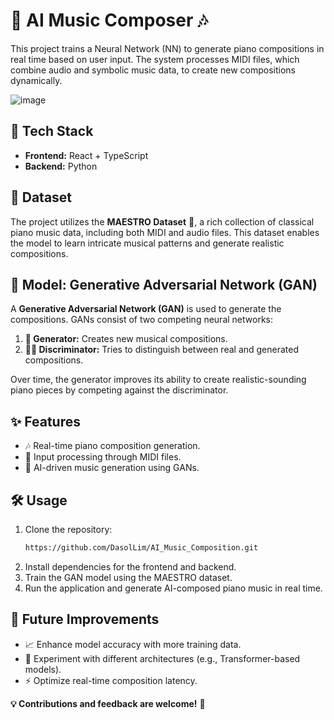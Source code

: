 # 🎵 AI Music Composer 🎶

This project trains a Neural Network (NN) to generate piano compositions in real time based on user input. The system processes MIDI files, which combine audio and symbolic music data, to create new compositions dynamically.

![image](https://github.com/user-attachments/assets/89ddbf82-15ff-461c-9a01-0b0bd224ad81)

## 🚀 Tech Stack
- **Frontend:** React + TypeScript
- **Backend:** Python

## 📂 Dataset
The project utilizes the **MAESTRO Dataset** 🎼, a rich collection of classical piano music data, including both MIDI and audio files. This dataset enables the model to learn intricate musical patterns and generate realistic compositions.

## 🤖 Model: Generative Adversarial Network (GAN)
A **Generative Adversarial Network (GAN)** is used to generate the compositions. GANs consist of two competing neural networks:

1. **🎹 Generator:** Creates new musical compositions.
2. **🕵️‍♂️ Discriminator:** Tries to distinguish between real and generated compositions.

Over time, the generator improves its ability to create realistic-sounding piano pieces by competing against the discriminator.

## ✨ Features
- 🎶 Real-time piano composition generation.
- 🎼 Input processing through MIDI files.
- 🎵 AI-driven music generation using GANs.

## 🛠️ Usage
1. Clone the repository:
   ```sh
   https://github.com/DasolLim/AI_Music_Composition.git
   ```
2. Install dependencies for the frontend and backend.
3. Train the GAN model using the MAESTRO dataset.
4. Run the application and generate AI-composed piano music in real time.

## 🔮 Future Improvements
- 📈 Enhance model accuracy with more training data.
- 🧠 Experiment with different architectures (e.g., Transformer-based models).
- ⚡ Optimize real-time composition latency.

**💡 Contributions and feedback are welcome!** 🚀
